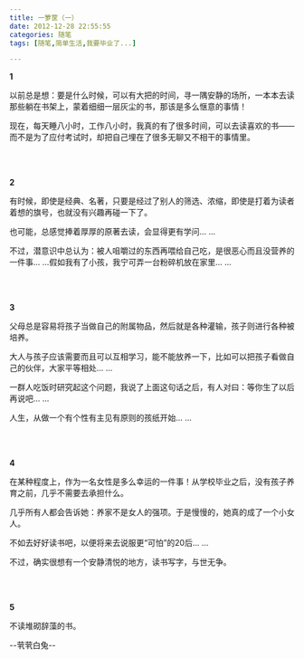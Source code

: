 ```yaml
---
title: 一箩筐（一）
date: 2012-12-28 22:55:55
categories: 随笔
tags: [随笔,简单生活,我要毕业了...]

---
```

**1**

以前总是想：要是什么时候，可以有大把的时间，寻一隅安静的场所，一本本去读那些躺在书架上，蒙着细细一层灰尘的书，那该是多么惬意的事情！

现在，每天睡八小时，工作八小时，我真的有了很多时间，可以去读喜欢的书——而不是为了应付考试时，却把自己埋在了很多无聊又不相干的事情里。

<br /><br />

**2**

有时候，即使是经典、名著，只要是经过了别人的筛选、浓缩，即使是打着为读者着想的旗号，也就没有兴趣再碰一下了。

也可能，总感觉捧着厚厚的原著去读，会显得更有学问... ...

不过，潜意识中总认为：被人咀嚼过的东西再喂给自己吃，是很恶心而且没营养的一件事... ...假如我有了小孩，我宁可弄一台粉碎机放在家里... ...

<br /><br />

**3**

父母总是容易将孩子当做自己的附属物品，然后就是各种灌输，孩子则进行各种被培养。

大人与孩子应该需要而且可以互相学习，能不能放养一下，比如可以把孩子看做自己的伙伴，大家平等相处... ...

一群人吃饭时研究起这个问题，我说了上面这句话之后，有人对曰：等你生了以后再说吧... ...

人生，从做一个有个性有主见有原则的孩纸开始... ...

<br /><br />

**4**

在某种程度上，作为一名女性是多么幸运的一件事！从学校毕业之后，没有孩子养育之前，几乎不需要去承担什么。

几乎所有人都会告诉她：养家不是女人的强项。于是慢慢的，她真的成了一个小女人。

不如去好好读书吧，以便将来去说服更“可怕”的20后... ...

不过，确实很想有一个安静清悦的地方，读书写字，与世无争。

<br /><br />

**5**

不读堆砌辞藻的书。

--茕茕白兔--